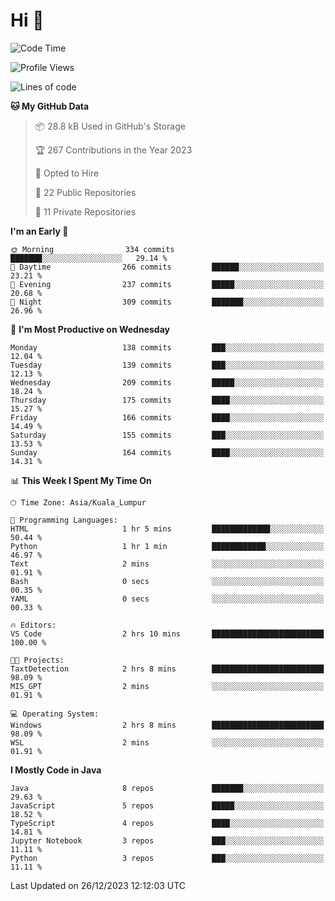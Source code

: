 <h1>Hi 👋</h1>

<!--START_SECTION:waka-->
![Code Time](http://img.shields.io/badge/Code%20Time-449%20hrs%2015%20mins-blue)

![Profile Views](http://img.shields.io/badge/Profile%20Views-11-blue)

![Lines of code](https://img.shields.io/badge/From%20Hello%20World%20I%27ve%20Written-1.2%20million%20lines%20of%20code-blue)

**🐱 My GitHub Data** 

> 📦 28.8 kB Used in GitHub's Storage 
 > 
> 🏆 267 Contributions in the Year 2023
 > 
> 💼 Opted to Hire
 > 
> 📜 22 Public Repositories 
 > 
> 🔑 11 Private Repositories 
 > 
**I'm an Early 🐤** 

```text
🌞 Morning                334 commits         ███████░░░░░░░░░░░░░░░░░░   29.14 % 
🌆 Daytime                266 commits         ██████░░░░░░░░░░░░░░░░░░░   23.21 % 
🌃 Evening                237 commits         █████░░░░░░░░░░░░░░░░░░░░   20.68 % 
🌙 Night                  309 commits         ███████░░░░░░░░░░░░░░░░░░   26.96 % 
```
📅 **I'm Most Productive on Wednesday** 

```text
Monday                   138 commits         ███░░░░░░░░░░░░░░░░░░░░░░   12.04 % 
Tuesday                  139 commits         ███░░░░░░░░░░░░░░░░░░░░░░   12.13 % 
Wednesday                209 commits         █████░░░░░░░░░░░░░░░░░░░░   18.24 % 
Thursday                 175 commits         ████░░░░░░░░░░░░░░░░░░░░░   15.27 % 
Friday                   166 commits         ████░░░░░░░░░░░░░░░░░░░░░   14.49 % 
Saturday                 155 commits         ███░░░░░░░░░░░░░░░░░░░░░░   13.53 % 
Sunday                   164 commits         ████░░░░░░░░░░░░░░░░░░░░░   14.31 % 
```


📊 **This Week I Spent My Time On** 

```text
🕑︎ Time Zone: Asia/Kuala_Lumpur

💬 Programming Languages: 
HTML                     1 hr 5 mins         █████████████░░░░░░░░░░░░   50.44 % 
Python                   1 hr 1 min          ████████████░░░░░░░░░░░░░   46.97 % 
Text                     2 mins              ░░░░░░░░░░░░░░░░░░░░░░░░░   01.91 % 
Bash                     0 secs              ░░░░░░░░░░░░░░░░░░░░░░░░░   00.35 % 
YAML                     0 secs              ░░░░░░░░░░░░░░░░░░░░░░░░░   00.33 % 

🔥 Editors: 
VS Code                  2 hrs 10 mins       █████████████████████████   100.00 % 

🐱‍💻 Projects: 
TaxtDetection            2 hrs 8 mins        █████████████████████████   98.09 % 
MIS_GPT                  2 mins              ░░░░░░░░░░░░░░░░░░░░░░░░░   01.91 % 

💻 Operating System: 
Windows                  2 hrs 8 mins        █████████████████████████   98.09 % 
WSL                      2 mins              ░░░░░░░░░░░░░░░░░░░░░░░░░   01.91 % 
```

**I Mostly Code in Java** 

```text
Java                     8 repos             ███████░░░░░░░░░░░░░░░░░░   29.63 % 
JavaScript               5 repos             █████░░░░░░░░░░░░░░░░░░░░   18.52 % 
TypeScript               4 repos             ████░░░░░░░░░░░░░░░░░░░░░   14.81 % 
Jupyter Notebook         3 repos             ███░░░░░░░░░░░░░░░░░░░░░░   11.11 % 
Python                   3 repos             ███░░░░░░░░░░░░░░░░░░░░░░   11.11 % 
```




 Last Updated on 26/12/2023 12:12:03 UTC
<!--END_SECTION:waka-->
